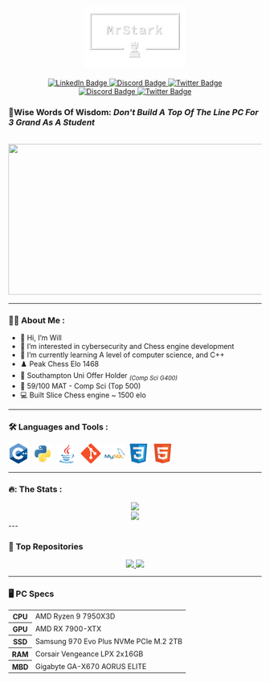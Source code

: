 <div id="header" align="center">
  <img src="Screenshot 2023-10-29 171855.png" width="200"/>
</div>

<div id="badges" align="center">
  <img src="https://komarev.com/ghpvc/?username=MrStark7797&style=for-the-badge&color=blue" alt="" align="center" margin-below="5px"/><br>
  <a href="https://www.linkedin.com/in/william-starkie-45913224b/" target="_blank">
    <img src="https://img.shields.io/badge/LinkedIn-blue?style=for-the-badge&logo=linkedin&logoColor=white" alt="LinkedIn Badge"/>
  </a>
  <a href="https://discordapp.com/users/270617943266557953" target="_blank">
    <img src="https://img.shields.io/badge/Discord-grey?style=for-the-badge&logo=discord&logoColor=white" alt="Discord Badge"/>
  </a>
  <a href="https://twitter.com/Mrstark7797" target="_blank">
    <img src="https://img.shields.io/badge/Twitter-blue?style=for-the-badge&logo=twitter&logoColor=white" alt="Twitter Badge"/>
  </a><br>
  <a href="https://steamcommunity.com/id/TheRealMrStark123/" target="_blank">
    <img src="https://img.shields.io/badge/Steam-blue?style=for-the-badge&logo=steam&logoColor=white" alt="Discord Badge"/>
  </a>
  <a href="https://www.chess.com/member/willstarkie" target="_blank">
    <img src="https://img.shields.io/badge/Chess-grey?style=for-the-badge&logo=lichess&logoColor=white" alt="Twitter Badge"/>
  </a>
</div>


<div>
  <h3><strong> 🎱Wise Words Of Wisdom:</strong> <em>Don't Build A Top Of The Line PC For 3 Grand As A Student</em></h3>
  <br>
</div>

<div align="center">
  <img src="https://media.giphy.com/media/v1.Y2lkPTc5MGI3NjExeWo3Ymk1bng3bTBkMjA2bnNkNzNkeXk2ZmE3dTJzbGRraXhrdmUxaCZlcD12MV9pbnRlcm5hbF9naWZfYnlfaWQmY3Q9Zw/WxJLwDBAXDsW1fqZ3v/giphy.gif" width="600" height="300"/>
</div>

---

### 👨‍💻 About Me :

- 👋 Hi, I’m Will
- 👀 I’m interested in cybersecurity and Chess engine development
- 🌱 I’m currently learning A level of computer science, and C++
- ♟️ Peak Chess Elo 1468
- 🏫 Southampton Uni Offer Holder <i><sub>(Comp Sci G400)</sub></i>
- 📑 59/100 MAT - Comp Sci (Top 500)
- 💻 Built Slice Chess engine ~ 1500 elo

---

### 🛠️ Languages and Tools :

<div>
  <img src="https://github.com/devicons/devicon/blob/master/icons/cplusplus/cplusplus-original.svg" width="40" height="40"/>&nbsp;
  <img src="https://github.com/devicons/devicon/blob/master/icons/python/python-original.svg" width="40" height="40"/>&nbsp;
  <img src="https://github.com/devicons/devicon/blob/master/icons/java/java-original.svg" width="40" height="40"/>&nbsp;
  <img src="https://github.com/devicons/devicon/blob/master/icons/git/git-original.svg" width="40" height="40"/>&nbsp;
  <img src="https://github.com/devicons/devicon/blob/master/icons/mysql/mysql-original-wordmark.svg" width="40" height="40"/>&nbsp;
  <img src="https://github.com/devicons/devicon/blob/master/icons/css3/css3-original.svg" width="40" height="40"/>&nbsp;
  <img src="https://github.com/devicons/devicon/blob/master/icons/html5/html5-original.svg" width="40" height="40"/>&nbsp;
</div>


---

### 🔥: The Stats :
<div align="center">
<img src="https://github-readme-stats.vercel.app/api?username=MrStark7797&show_icons=true&theme=merko&hide=prs,contribs"><br>
<img src=https://github-readme-stats.vercel.app/api/top-langs/?username=MrStark7797&show_icons=true&theme=merko&layout=donut&cache_seconds=3600">

</div>
---

### :pushpin: Top Repositories
<div align="center">
  <a href="https://github.com/MrStark7797/CppChessEngine">
    <img src="https://github-readme-stats.vercel.app/api/pin/?username=MrStark7797&repo=CppChessEngine&theme=merko" />
  </a>
  <a href="https://github.com/MrStark7797/Chess-Engine-Web">
    <img src="https://github-readme-stats.vercel.app/api/pin/?username=MrStark7797&repo=Chess-Engine-Web&theme=merko" />
  </a>
</div>

---

### 🖥️ PC Specs


  <table align="center">
    <tr>
      <th>CPU</th>
      <td>AMD Ryzen 9 7950X3D</td>
    </tr>
    <tr>
      <th>GPU</th>
      <td>AMD RX 7900-XTX</td>
    </tr>
    <tr>
      <th>SSD</th>
      <td>Samsung 970 Evo Plus NVMe PCIe M.2 2TB</td>
    </tr>
    <tr>
      <th>RAM</th>
      <td>Corsair Vengeance LPX 2x16GB</td>
    </tr>
    <tr>
      <th>MBD</th>
      <td>Gigabyte GA-X670 AORUS ELITE</td>
    </tr>
  </table>
